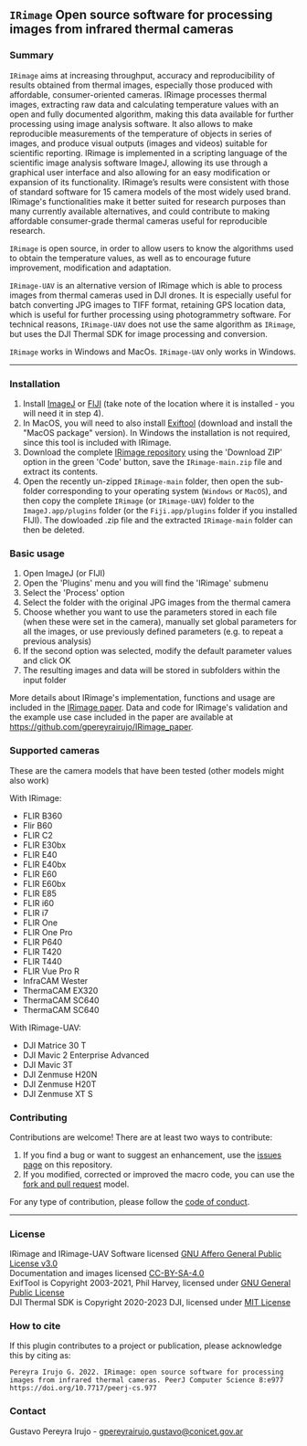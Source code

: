 ## ``IRimage`` Open source software for processing images from infrared thermal cameras

### Summary

``IRimage`` aims at increasing throughput, accuracy and reproducibility of results obtained from thermal images, especially those produced with affordable, consumer-oriented cameras. IRimage processes thermal images, extracting raw data and calculating temperature values with an open and fully documented algorithm, making this data available for further processing using image analysis software. It also allows to make reproducible measurements of the temperature of objects in series of images, and produce visual outputs (images and videos) suitable for scientific reporting. IRimage is implemented in a scripting language of the scientific image analysis software ImageJ, allowing its use through a graphical user interface and also allowing for an easy modification or expansion of its functionality. IRimage’s results were consistent with those of standard software for 15 camera models of the most widely used brand. IRimage's functionalities make it better suited for research purposes than many currently available alternatives, and could contribute to making affordable consumer-grade thermal cameras useful for reproducible research.

``IRimage`` is open source, in order to allow users to know the algorithms used to obtain the temperature values, as well as to encourage future improvement, modification and adaptation.

``IRimage-UAV`` is an alternative version of IRimage which is able to process images from thermal cameras used in DJI drones. It is especially useful for batch converting JPG images to TIFF format, retaining GPS location data, which is useful for further processing using photogrammetry software. For technical reasons, ``IRimage-UAV`` does not use the same algorithm as ``IRimage``, but uses the DJI Thermal SDK for image processing and conversion.

``IRimage`` works in Windows and MacOs. ``IRimage-UAV`` only works in Windows.

---

### Installation

1. Install [ImageJ](https://imagej.nih.gov/ij/download.html) or [FIJI](https://imagej.net/Fiji/Downloads) (take note of the location where it is installed - you will need it in step 4).
2. In MacOS, you will need to also install [Exiftool](https://exiftool.org/) (download and install the "MacOS package" version). In Windows the installation is not required, since this tool is included with IRimage.
3. Download the complete [IRimage repository](https://github.com/gpereyrairujo/IRimage) using the 'Download ZIP' option in the green 'Code' button, save the ``IRimage-main.zip`` file and extract its contents.
3. Open the recently un-zipped ``IRimage-main`` folder, then open the sub-folder corresponding to your operating system (``Windows`` or ``MacOS``), and then copy the complete ``IRimage`` (or ``IRimage-UAV``) folder to the ``ImageJ.app/plugins`` folder (or the ``Fiji.app/plugins`` folder if you installed FIJI). The dowloaded .zip file and the extracted ``IRimage-main`` folder can then be deleted.

### Basic usage

1. Open ImageJ (or FIJI)
2. Open the 'Plugins' menu and you will find the 'IRimage' submenu
3. Select the 'Process' option
4. Select the folder with the original JPG images from the thermal camera
5. Choose whether you want to use the parameters stored in each file (when these were set in the camera), manually set global parameters for all the images, or use previously defined parameters (e.g. to repeat a previous analysis)
6. If the second option was selected, modify the default parameter values and click OK
7. The resulting images and data will be stored in subfolders within the input folder

More details about IRimage's implementation, functions and usage are included in the [IRimage paper](https://doi.org/10.7717/peerj-cs.977). Data and code for IRimage's validation and the example use case included in the paper are available at https://github.com/gpereyrairujo/IRimage_paper.

### Supported cameras

These are the camera models that have been tested (other models might also work)

With IRimage:
- FLIR B360
- Flir B60
- FLIR C2
- FLIR E30bx
- FLIR E40
- FLIR E40bx
- FLIR E60
- FLIR E60bx
- FLIR E85
- FLIR i60
- FLIR i7
- FLIR One
- FLIR One Pro
- FLIR P640
- FLIR T420
- FLIR T440
- FLIR Vue Pro R
- InfraCAM Wester
- ThermaCAM EX320
- ThermaCAM SC640
- ThermaCAM SC640

With IRimage-UAV: 
- DJI Matrice 30 T
- DJI Mavic 2 Enterprise Advanced
- DJI Mavic 3T
- DJI Zenmuse H20N
- DJI Zenmuse H20T
- DJI Zenmuse XT S



### Contributing
Contributions are welcome! There are at least two ways to contribute:

1. If you find a bug or want to suggest an enhancement, use the [issues page](https://github.com/gpereyrairujo/IRimage/issues) on this repository.
2. If you modified, corrected or improved the macro code, you can use the [fork and pull request](https://help.github.com/articles/creating-a-pull-request-from-a-fork/) model.

For any type of contribution, please follow the [code of conduct](CODE_OF_CONDUCT.md).

---

### License

IRimage and IRimage-UAV Software licensed [GNU Affero General Public License v3.0](https://github.com/gpereyrairujo/IRimage/blob/main/LICENSE)   
Documentation and images licensed [CC-BY-SA-4.0](https://creativecommons.org/licenses/by-sa/4.0/)   
ExifTool is Copyright 2003-2021, Phil Harvey, licensed under [GNU General Public License](https://dev.perl.org/licenses/gpl1.html)   
DJI Thermal SDK is Copyright 2020-2023 DJI, licensed under [MIT License](https://opensource.org/license/mit/)

### How to cite

If this plugin contributes to a project or publication, please acknowledge this by citing as:

```
Pereyra Irujo G. 2022. IRimage: open source software for processing images from infrared thermal cameras. PeerJ Computer Science 8:e977 https://doi.org/10.7717/peerj-cs.977
```

### Contact

Gustavo Pereyra Irujo - gpereyrairujo.gustavo@conicet.gov.ar
